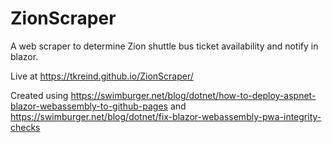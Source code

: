 # ZionScraper
A web scraper to determine Zion shuttle bus ticket availability and notify in blazor.

Live at https://tkreind.github.io/ZionScraper/

Created using https://swimburger.net/blog/dotnet/how-to-deploy-aspnet-blazor-webassembly-to-github-pages and https://swimburger.net/blog/dotnet/fix-blazor-webassembly-pwa-integrity-checks
